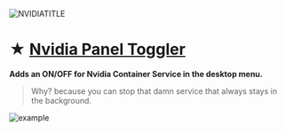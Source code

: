 ![NVIDIATITLE](https://github.com/gzmatte/NVIDIA/assets/117684932/7162d543-544c-4aa5-96fd-99b533cc1ec0)

# ★ [Nvidia Panel Toggler](https://github.com/gzmatte/Nvidia/releases/download/NvContainer/NvContainer.bat)
**Adds an ON/OFF for Nvidia Container Service in the desktop menu.**

> Why? because you can stop that damn service that always stays in the background.

![example](https://github.com/gzmatte/NvidiaTweaks/assets/117684932/17595d45-d39c-431a-b214-b6588442de19)
